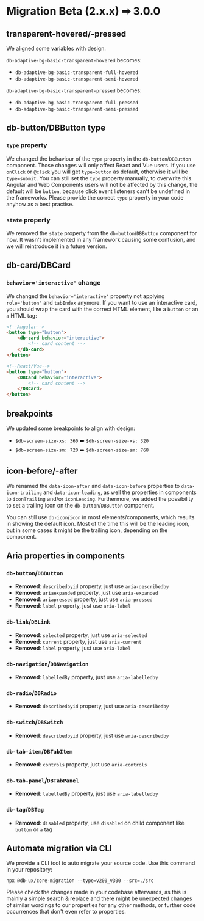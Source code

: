 # Migration Beta (2.x.x) ➡ 3.0.0

## transparent-hovered/-pressed

We aligned some variables with design.

`db-adaptive-bg-basic-transparent-hovered` becomes:

- `db-adaptive-bg-basic-transparent-full-hovered`
- `db-adaptive-bg-basic-transparent-semi-hovered`

`db-adaptive-bg-basic-transparent-pressed` becomes:

- `db-adaptive-bg-basic-transparent-full-pressed`
- `db-adaptive-bg-basic-transparent-semi-pressed`

## db-button/DBButton type

### `type` property

We changed the behaviour of the `type` property in the `db-button`/`DBButton` component.
Those changes will only affect React and Vue users.
If you use `onClick` or `@click` you will get `type=button` as default, otherwise it will be `type=submit`.
You can still set the `type` property manually, to overwrite this.
Angular and Web Components users will not be affected by this change, the default will be `button`, because click event listeners can't be undefined in the frameworks.
Please provide the correct `type` property in your code anyhow as a best practise.

### `state` property

We removed the `state` property from the `db-button`/`DBButton` component for now.
It wasn't implemented in any framework causing some confusion, and we will reintroduce it in a future version.

## db-card/DBCard

### `behavior='interactive'` change

We changed the `behavior='interactive'` property not applying `role='button'` and `tabIndex` anymore.
If you want to use an interactive card, you should wrap the card with the correct HTML element, like a `button` or an `a` HTML tag:

```html
<!--Angular-->
<button type="button">
	<db-card behavior="interactive">
		<!-- card content -->
	</db-card>
</button>

<!--React/Vue-->
<button type="button">
	<DBCard behavior="interactive">
		<!-- card content -->
	</DBCard>
</button>
```

## breakpoints

We updated some breakpoints to align with design:

- `$db-screen-size-xs: 360` ➡️ `$db-screen-size-xs: 320`
- `$db-screen-size-sm: 720` ➡️ `$db-screen-size-sm: 768`

## icon-before/-after

We renamed the `data-icon-after` and `data-icon-before` properties to `data-icon-trailing` and `data-icon-leading`,
as well the properties in components to `iconTrailing` and/or `iconLeading`.
Furthermore, we added the possibility to set a trailing icon on the `db-button`/`DBButton` component.

You can still use `db-icon`/`icon` in most elements/components, which results in showing the default icon.
Most of the time this will be the leading icon, but in some cases it might be the trailing icon, depending on the component.

## Aria properties in components

### `db-button`/`DBButton`

- **Removed**: `describedbyid` property, just use `aria-describedby`
- **Removed**: `ariaexpanded` property, just use `aria-expanded`
- **Removed**: `ariapressed` property, just use `aria-pressed`
- **Removed**: `label` property, just use `aria-label`

### `db-link`/`DBLink`

- **Removed**: `selected` property, just use `aria-selected`
- **Removed**: `current` property, just use `aria-current`
- **Removed**: `label` property, just use `aria-label`

### `db-navigation`/`DBNavigation`

- **Removed**: `labelledBy` property, just use `aria-labelledby`

### `db-radio`/`DBRadio`

- **Removed**: `describedbyid` property, just use `aria-describedby`

### `db-switch`/`DBSwitch`

- **Removed**: `describedbyid` property, just use `aria-describedby`

### `db-tab-item`/`DBTabItem`

- **Removed**: `controls` property, just use `aria-controls`

### `db-tab-panel`/`DBTabPanel`

- **Removed**: `labelledBy` property, just use `aria-labelledby`

### `db-tag`/`DBTag`

- **Removed**: `disabled` property, use `disabled` on child component like `button` or `a` tag

## Automate migration via CLI

We provide a CLI tool to auto migrate your source code. Use this command in your repository:

```shell
npx @db-ux/core-migration --type=v200_v300 --src=./src
```

Please check the changes made in your codebase afterwards, as this is mainly a simple search & replace and there might be unexpected changes of similar wordings to our properties for any other methods, or further code occurrences that don't even refer to properties.
